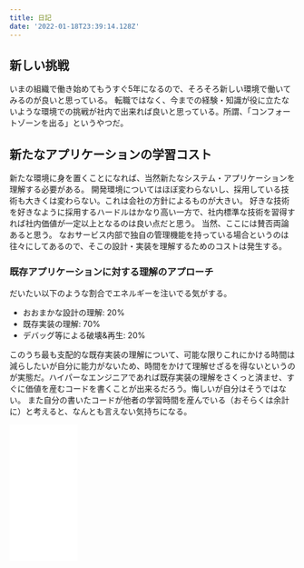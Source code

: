 ```yaml
---
title: 日記
date: '2022-01-18T23:39:14.128Z'
---
```


## 新しい挑戦

いまの組織で働き始めてもうすぐ5年になるので、そろそろ新しい環境で働いてみるのが良いと思っている。
転職ではなく、今までの経験・知識が役に立たないような環境での挑戦が社内で出来れば良いと思っている。所謂、「コンフォートゾーンを出る」というやつだ。

## 新たなアプリケーションの学習コスト

新たな環境に身を置くことになれば、当然新たなシステム・アプリケーションを理解する必要がある。
開発環境についてはほぼ変わらないし、採用している技術も大きくは変わらない。これは会社の方針によるものが大きい。
好きな技術を好きなように採用するハードルはかなり高い一方で、社内標準な技術を習得すれば社内価値が一定以上となるのは良い点だと思う。
当然、ここには賛否両論あると思う。 
なおサービス内部で独自の管理機能を持っている場合というのは往々にしてあるので、そこの設計・実装を理解するためのコストは発生する。

### 既存アプリケーションに対する理解のアプローチ

だいたい以下のような割合でエネルギーを注いでる気がする。

* おおまかな設計の理解: 20%
* 既存実装の理解: 70%
* デバッグ等による破壊&再生: 20%

このうち最も支配的な既存実装の理解について、可能な限りこれにかける時間は減らしたいが自分に能力がないため、時間をかけて理解せざるを得ないというの
が実態だ。ハイパーなエンジニアであれば既存実装の理解をさくっと済ませ、すぐに価値を産むコードを書くことが出来るだろう。悔しいが自分はそうではない。
また自分の書いたコードが他者の学習時間を産んでいる（おそらくは余計に）と考えると、なんとも言えない気持ちになる。

<iframe style="width:120px;height:240px;" marginwidth="0" marginheight="0" scrolling="no" frameborder="0" src="//rcm-fe.amazon-adsystem.com/e/cm?lt1=_blank&bc1=000000&IS2=1&bg1=FFFFFF&fc1=000000&lc1=0000FF&t=nabetama-22&language=ja_JP&o=9&p=8&l=as4&m=amazon&f=ifr&ref=as_ss_li_til&asins=4873115655&linkId=848f537b5523a39081e097a14f1e3a44"></iframe>